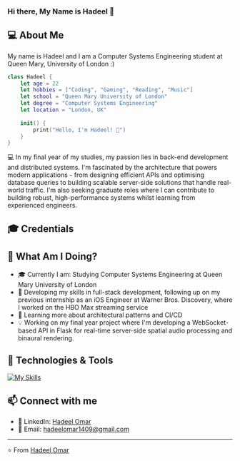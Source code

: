 <!--
**hadeelomar/hadeelomar** is a ✨ _special_ ✨ repository because its `README.md` (this file) appears on your GitHub profile.

Here are some ideas to get you started:

- 🔭 I’m currently working on ...
- 🌱 I’m currently learning ...
- 👯 I’m looking to collaborate on ...
- 🤔 I’m looking for help with ...
- 💬 Ask me about ...
- 📫 How to reach me: ...
- 😄 Pronouns: ...
- ⚡ Fun fact: ...
-->

### Hi there, My Name is Hadeel 👋

## 💻 About Me

My name is Hadeel and I am a Computer Systems Engineering student at Queen Mary, University of London :)

```swift
class Hadeel {
    let age = 22
    let hobbies = ["Coding", "Gaming", "Reading", "Music"]
    let school = "Queen Mary University of London"
    let degree = "Computer Systems Engineering"
    let location = "London, UK"
    
    init() {
        print("Hello, I'm Hadeel! 👋")
    }
}
```

💻 In my final year of my studies, my passion lies in back-end development and distributed systems. I'm fascinated by the architecture that powers modern applications - from designing efficient APIs and optimising database queries to building scalable server-side solutions that handle real-world traffic. I'm also seeking graduate roles where I can contribute to building robust, high-performance systems whilst learning from experienced engineers.

## 🎓 Credentials

## 📍 What Am I Doing?

- 🎓 Currently I am: Studying Computer Systems Engineering at Queen Mary University of London
- 📱 Developing my skills in full-stack development, following up on my previous internship as an iOS Engineer at Warner Bros. Discovery, where I worked on the HBO Max streaming service
- 🚀 Learning more about architectural patterns and CI/CD
- 💡 Working on my final year project where I'm developing a WebSocket-based API in Flask for real-time server-side spatial audio processing and binaural rendering.

## 🔧 Technologies & Tools

[![My Skills](https://skillicons.dev/icons?i=java,python,swift,ts,js,react)](https://skillicons.dev)

## 📫 Connect with me

- 💼 LinkedIn: [Hadeel Omar](https://www.linkedin.com/in/hadeel-omar-40a388255/)
- 📧 Email: hadeelomar1409@gmail.com

---
⭐️ From [Hadeel Omar](https://github.com/hadeelomar)
